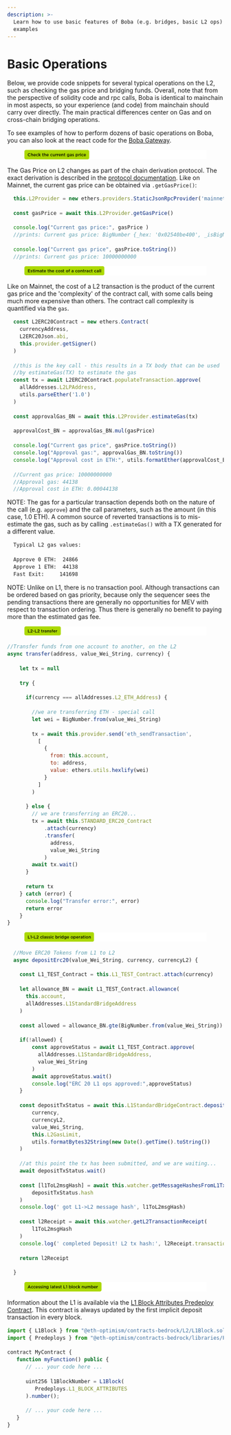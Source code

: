 ```yaml
---
description: >-
  Learn how to use basic features of Boba (e.g. bridges, basic L2 ops) through
  examples
---
```


# Basic Operations

Below, we provide code snippets for several typical operations on the L2, such as checking the gas price and bridging funds. Overall, note that from the perspective of solidity code and rpc calls, Boba is identical to mainchain in most aspects, so your experience (and code) from mainchain should carry over directly. The main practical differences center on Gas and on cross-chain bridging operations.

To see examples of how to perform dozens of basic operations on Boba, you can also look at the react code for the [Boba Gateway](https://github.com/bobanetwork/gateway/blob/main/src/services/networkService.ts).

<figure><img src="../../../assets/check the current gas price.png" alt=""><figcaption></figcaption></figure>

The Gas Price on L2 changes as part of the chain derivation protocol. The exact derivation is described in the [protocol documentation](https://github.com/ethereum-optimism/specs/blob/298e745a7aa2e0aa78b6f18eb88bf1c484c00c4a/specs/protocol/predeploys.md#gaspriceoracle). Like on Mainnet, the current gas price can be obtained via `.getGasPrice()`:

```javascript
  this.L2Provider = new ethers.providers.StaticJsonRpcProvider('mainnet.boba.network')

  const gasPrice = await this.L2Provider.getGasPrice()

  console.log("Current gas price:", gasPrice )
  //prints: Current gas price: BigNumber {_hex: '0x02540be400', _isBigNumber: true}

  console.log("Current gas price", gasPrice.toString())
  //prints: Current gas price: 10000000000
```

<figure><img src="../../../assets/estimate the cost of a contract call.png" alt=""><figcaption></figcaption></figure>

Like on Mainnet, the cost of a L2 transaction is the product of the current gas price and the 'complexity' of the contract call, with some calls being much more expensive than others. The contract call complexity is quantified via the `gas`.

```javascript
  const L2ERC20Contract = new ethers.Contract(
    currencyAddress,
    L2ERC20Json.abi,
    this.provider.getSigner()
  )

  //this is the key call - this results in a TX body that can be used
  //by estimateGas(TX) to estimate the gas
  const tx = await L2ERC20Contract.populateTransaction.approve(
    allAddresses.L2LPAddress,
    utils.parseEther('1.0')
  )

  const approvalGas_BN = await this.L2Provider.estimateGas(tx)

  approvalCost_BN = approvalGas_BN.mul(gasPrice)

  console.log("Current gas price", gasPrice.toString())
  console.log("Approval gas:", approvalGas_BN.toString())
  console.log("Approval cost in ETH:", utils.formatEther(approvalCost_BN))

  //Current gas price: 10000000000
  //Approval gas: 44138
  //Approval cost in ETH: 0.00044138
```

NOTE: The gas for a particular transaction depends both on the nature of the call (e.g. `approve`) and the call parameters, such as the amount (in this case, 1.0 ETH). A common source of reverted transactions is to mis-estimate the gas, such as by calling `.estimateGas()` with a TX generated for a different value.

```bash
  Typical L2 gas values:

  Approve 0 ETH:  24866
  Approve 1 ETH:  44138
  Fast Exit:     141698
```

NOTE: Unlike on L1, there is no transaction pool.  Although transactions can be ordered based on gas priority, because only the sequencer sees the pending transactions there are generally no opportunities for MEV with respect to transaction ordering.  Thus there is generally no benefit to paying more than the estimated gas fee.

<figure><img src="../../../assets/l2-l2 transfer.png" alt=""><figcaption></figcaption></figure>

```javascript
//Transfer funds from one account to another, on the L2
async transfer(address, value_Wei_String, currency) {

	let tx = null

	try {

	  if(currency === allAddresses.L2_ETH_Address) {

	    //we are transferring ETH - special call
	    let wei = BigNumber.from(value_Wei_String)

	    tx = await this.provider.send('eth_sendTransaction',
	      [
	        {
	          from: this.account,
	          to: address,
	          value: ethers.utils.hexlify(wei)
	        }
	      ]
	    )

	  } else {
	    // we are transferring an ERC20...
	    tx = await this.STANDARD_ERC20_Contract
	    	.attach(currency)
	    	.transfer(
		      address,
		      value_Wei_String
		    )
	    await tx.wait()
	  }

	  return tx
	} catch (error) {
	  console.log("Transfer error:", error)
	  return error
	}
}
```

<figure><img src="../../../assets/l1-l2 classic bridge operation.png" alt=""><figcaption></figcaption></figure>

```javascript
  //Move ERC20 Tokens from L1 to L2
  async depositErc20(value_Wei_String, currency, currencyL2) {

    const L1_TEST_Contract = this.L1_TEST_Contract.attach(currency)

    let allowance_BN = await L1_TEST_Contract.allowance(
      this.account,
      allAddresses.L1StandardBridgeAddress
    )

	const allowed = allowance_BN.gte(BigNumber.from(value_Wei_String))

	if(!allowed) {
		const approveStatus = await L1_TEST_Contract.approve(
		  allAddresses.L1StandardBridgeAddress,
		  value_Wei_String
		)
		await approveStatus.wait()
		console.log("ERC 20 L1 ops approved:",approveStatus)
	}

	const depositTxStatus = await this.L1StandardBridgeContract.depositERC20(
		currency,
		currencyL2,
		value_Wei_String,
		this.L2GasLimit,
		utils.formatBytes32String(new Date().getTime().toString())
	)

	//at this point the tx has been submitted, and we are waiting...
	await depositTxStatus.wait()

	const [l1ToL2msgHash] = await this.watcher.getMessageHashesFromL1Tx(
		depositTxStatus.hash
	)
	console.log(' got L1->L2 message hash', l1ToL2msgHash)

	const l2Receipt = await this.watcher.getL2TransactionReceipt(
		l1ToL2msgHash
	)
	console.log(' completed Deposit! L2 tx hash:', l2Receipt.transactionHash)

	return l2Receipt

  }
```

<figure><img src="../../../assets/accessing latest L1 block number.png" alt=""><figcaption></figcaption></figure>

Information about the L1 is available via the [L1 Block Attributes Predeploy
Contract](https://github.com/ethereum-optimism/specs/blob/298e745a7aa2e0aa78b6f18eb88bf1c484c00c4a/specs/protocol/deposits.md#l1-attributes-predeployed-contract).  This contract is always updated by the first implicit deposit transaction in every block.

```javascript
import { L1Block } from "@eth-optimism/contracts-bedrock/L2/L1Block.sol";
import { Predeploys } from "@eth-optimism/contracts-bedrock/libraries/Predeploys.sol";

contract MyContract {
   function myFunction() public {
      // ... your code here ...

      uint256 l1BlockNumber = L1Block(
         Predeploys.L1_BLOCK_ATTRIBUTES
      ).number();

      // ... your code here ...
   }
}
```
